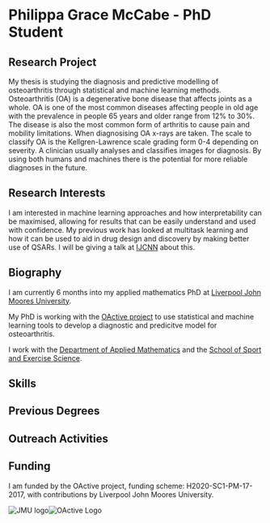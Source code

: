 # Philippa Grace McCabe - PhD Student

## Research Project
My thesis is studying the diagnosis and predictive modelling of osteoarthritis through statistical and machine learning methods. 
Osteoarthritis (OA) is a degenerative bone disease that affects joints as a whole. OA is one of the most common diseases affecting people in old age with the prevalence in people 65 years and older range from 12% to 30%. The disease is also the most common form of arthritis to cause pain and mobility limitations. 
When diagnosising OA x-rays are taken. The scale to classify OA is the Kellgren-Lawrence scale grading form 0-4 depending on severity. A clinician usually analyses and classifies images for diagnosis. By using both humans and machines there is the potential for more reliable diagnoses in the future. 

## Research Interests
I am interested in machine learning approaches and how interpretability can be maximised, allowing for results that can be easily understand and used with confidence. My previous work has looked at multitask learning and how it can be used to aid in drug design and discovery by making better use of QSARs. I will be giving a talk at [IJCNN](https://www.ijcnn.org/) about this.

## Biography
I am currently 6 months into my applied mathematics PhD at [Liverpool John Moores University](https://www.ljmu.ac.uk/). 

My PhD is working with the [OActive project](https://www.oactive.eu/) to use statistical and machine learning tools to develop a diagnostic and predicitve model for osteoarthritis. 

I work with the [Department of Applied Mathematics](https://www.ljmu.ac.uk/about-us/faculties/faculty-of-engineering-and-technology/department-of-applied-mathematics) and the [School of Sport and Exercise Science](https://www.ljmu.ac.uk/about-us/faculties/faculty-of-science/school-of-sport-and-exercise-sciences).


## Skills


## Previous Degrees


## Outreach Activities


## Funding
I am funded by the OActive project, funding scheme: H2020-SC1-PM-17-2017, with contributions by Liverpool John Moores University.

![JMU logo](http://lcr4.uk/wp-content/uploads/2016/11/JMU.png)![OActive Logo](https://pbs.twimg.com/profile_images/940216056517296128/-iKRG-vG_400x400.jpg)

